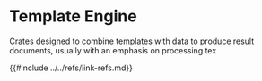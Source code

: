 # Template Engine

Crates designed to combine templates with data to produce result documents, usually with an emphasis on processing tex

{{#include ../../refs/link-refs.md}}
